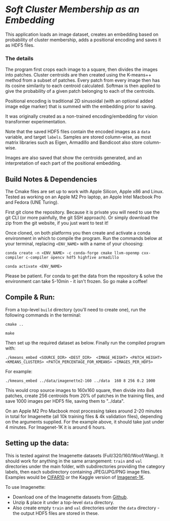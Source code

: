# _Soft Cluster Membership as an Embedding_

This application loads an image dataset, creates an embedding based on probability of cluster membership, adds a positional encoding and saves it as HDF5 files. 

### The details

The program first crops each image to a square, then divides the images into patches. Cluster centroids are then created using the K-means++ method from a subset of patches. Every patch from every image then has its cosine similarity to each centroid calculated. Softmax is then applied to give the probability of a given patch belonging to each of the centroids.

Positional encoding is traditional 2D sinusoidal (with an optional added image edge marker) that is summed with the embedding prior to saving.

It was originally created as a non-trained encoding/embedding for vision transformer experimentation.

Note that the saved HDF5 files contain the encoded images as a `data` variable, and target `labels`. Samples are stored column-wise, as most matrix libraries such as Eigen, Armadillo and Bandicoot also store column-wise.

Images are also saved that show the centroids generated, and an interpretation of each part of the positional embedding.

## Build Notes & Dependencies

The Cmake files are set up to work with Apple Silicon, Apple x86 and Linux. Tested as working on an Apple M2 Pro laptop, an Apple Intel Macbook Pro and Fedora (UNE Turing).

First git clone the repository. Because it is private you will need to use the git CLI (or more painfully, the git SSH approach). Or simply download the zip from the git website, if you just want to test it!

Once cloned, on both platforms you then create and activate a conda environment in which to compile the program. Run the commands below at your terminal, replacing `<ENV_NAME>` with a name of your choosing:

`conda create -n <ENV_NAME> -c conda-forge cmake llvm-openmp cxx-compiler c-compiler opencv hdf5 highfive armadillo`

`conda activate <ENV_NAME>`

Please be patient. For conda to get the data from the repository & solve the environment can take 5-10min - it isn't frozen. So go make a coffee!

## Compile & Run:

From a top-level `build` directory (you'll need to create one), run the following commands in the terminal:

`cmake ..`

`make`

Then set up the required dataset as below. Finally run the compiled program with:

`./kmeans_embed <SOURCE_DIR> <DEST_DIR>  <IMAGE_HEIGHT> <PATCH_HEIGHT> <KMEANS_CLUSTERS> <PATCH_PERCENTAGE_FOR_KMEANS> <IMAGES_PER_HDF5>`

For example:

`./kmeans_embed ../data/imagenette2-160 ../data  160 8 256 0.2 1000`

This would crop source images to 160x160 square, then divide into 8x8 patches, create 256 centroids from 20% of patches in the training files, and save 1000 images per HDF5 file, saving them to "../data".

On an Apple M2 Pro Macbook most processing takes around 2-20 minutes in total for Imagenette (all 10k training files & 4k validation files), depending on the arguments supplied. For the example above, it should take just under 4 minutes. For Imagenet-1K it is around 6 hours.

## Setting up the data:

This is tested against the Imagenette datasets (Full/320/160/Woof/Wang). It should work for anything in the same arrangement: `train` and `val` directories under the main folder, with subdirectories providing the category labels, then each subdirectory containing JPEG/JPG/PNG image files. Examples would be [CIFAR10](https://www.cs.toronto.edu/~kriz/cifar.html) or the Kaggle version of [Imagenet-1K](https://www.kaggle.com/datasets/sautkin/imagenet1k0).

To use Imagenette:

- Download one of the Imagenette datasets from [Github](https://github.com/fastai/imagenette). 
- Unzip & place it under a top-level `data` directory.
- Also create empty `train` and `val` directories under the `data` directory - the output HDF5 files are stored in these.

